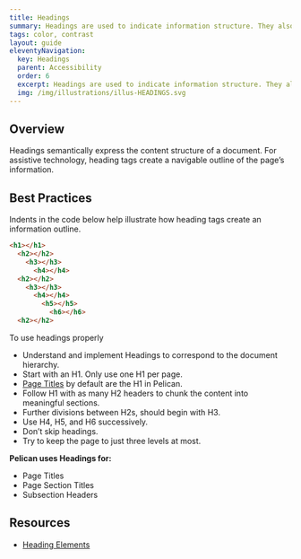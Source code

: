 ```yaml
---
title: Headings
summary: Headings are used to indicate information structure. They also enable accessible access.
tags: color, contrast
layout: guide
eleventyNavigation:
  key: Headings
  parent: Accessibility
  order: 6
  excerpt: Headings are used to indicate information structure. They also enable accessible access.
  img: /img/illustrations/illus-HEADINGS.svg
---
```


## Overview

Headings semantically express the content structure of a document. For assistive technology, heading tags create a navigable outline of the page’s information.

## Best Practices

Indents in the code below help illustrate how heading tags create an information outline.

```html
<h1></h1>
  <h2></h2>
    <h3></h3>
      <h4></h4>
  <h2></h2>
    <h3></h3>
      <h4></h4>
	    <h5></h5>
		  <h6></h6>
  <h2></h2>
```

To use headings properly

- Understand and implement Headings to correspond to the document hierarchy.
- Start with an H1. Only use one H1 per page.
- [Page Titles](/components/page-title/) by default are the H1 in Pelican.
- Follow H1 with as many H2 headers to chunk the content into meaningful sections.
- Further divisions between H2s, should begin with H3.
- Use H4, H5, and H6 successively.
- Don’t skip headings.
- Try to keep the page to just three levels at most.

**Pelican uses Headings for:**

- Page Titles
- Page Section Titles
- Subsection Headers

## Resources

- <a href="https://developer.mozilla.org/en-US/docs/Web/HTML/Element/Heading_Elements" target="_blank">Heading Elements</a>
